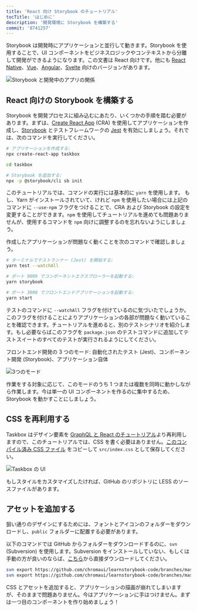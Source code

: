 ```yaml
---
title: 'React 向け Storybook のチュートリアル'
tocTitle: 'はじめに'
description: '開発環境に Storybook を構築する'
commit: '8741257'
---
```


Storybook は開発時にアプリケーションと並行して動きます。Storybook を使用することで、UI コンポーネントをビジネスロジックやコンテキストから分離して開発ができるようになります。この文書は React 向けです。他にも [React Native](/react-native/en/get-started)、[Vue](/vue/en/get-started)、[Angular](/angular/en/get-started)、[Svelte](/svelte/en/get-started) 向けのバージョンがあります。

![Storybook と開発中のアプリの関係](/intro-to-storybook/storybook-relationship.jpg)

## React 向けの Storybook を構築する

Storybook を開発プロセスに組み込むにあたり、いくつかの手順を踏む必要があります。まずは、[Create React App](https://github.com/facebook/create-react-app) (CRA) を使用してアプリケーションを作成し、[Storybook](https://storybook.js.org/) とテストフレームワークの [Jest](https://facebook.github.io/jest/) を有効にしましょう。それでは、次のコマンドを実行してください。

```bash
# アプリケーションを作成する:
npx create-react-app taskbox

cd taskbox

# Storybook を追加する:
npx -p @storybook/cli sb init
```

<div class="aside">
このチュートリアルでは、コマンドの実行には基本的に <code>yarn</code> を使用します。
もし、Yarn がインストールされていて、けれど <code>npm</code> を使用したい場合には上記のコマンドに <code>--use-npm</code> フラグをつけることで、CRA および Storybook の設定を変更することができます。<code>npm</code> を使用してチュートリアルを進めても問題ありませんが、使用するコマンドを <code>npm</code> 向けに調整するのを忘れないようにしましょう。
</div>

作成したアプリケーションが問題なく動くことを次のコマンドで確認しましょう。

```bash
# ターミナルでテストランナー (Jest) を開始する:
yarn test --watchAll

# ポート 9009 でコンポーネントエクスプローラーを起動する:
yarn storybook

# ポート 3000 でフロントエンドアプリケーションを起動する:
yarn start
```

<div class="aside"> 
テストのコマンドに <code>--watchAll</code> フラグを付けているのに気づいたでしょうか。このフラグを付けることによりアプリケーションの各部が問題なく動いていることを確認できます。チュートリアルを進めると、別のテストシナリオを紹介します。もし必要ならばこのフラグを <code>package.json</code> のテストコマンドに追加してテストスイートのすべてのテストが実行されるようにしてください。
</div>

フロントエンド開発の 3 つのモード: 自動化されたテスト (Jest)、コンポーネント開発 (Storybook)、アプリケーション自体

![3つのモード](/intro-to-storybook/app-three-modalities.png)

作業をする対象に応じて、このモードのうち 1 つまたは複数を同時に動かしながら作業します。今は単一の UI コンポーネントを作るのに集中するため、Storybook を動かすことにしましょう。

## CSS を再利用する

Taskbox はデザイン要素を [GraphQL と React のチュートリアル](https://blog.hichroma.com/graphql-react-tutorial-part-1-6-d0691af25858)より再利用しますので、このチュートリアルでは、CSS を書く必要はありません。[このコンパイル済み CSS ファイル](https://github.com/chromaui/learnstorybook-code/blob/master/src/index.css) をコピーして `src/index.css` として保存してください。

![Taskbox の UI](/intro-to-storybook/ss-browserchrome-taskbox-learnstorybook.png)

<div class="aside">
もしスタイルをカスタマイズしたければ、GitHub のリポジトリに LESS のソースファイルがあります。
</div>

## アセットを追加する

狙い通りのデザインにするためには、フォントとアイコンのフォルダーをダウンロードし、`public` フォルダーに配置する必要があります。

<div class="aside">
<p>以下のコマンドでは GitHub からフォルダーをダウンロードするのに、<code>svn</code> (Subversion) を使用します。Subversion をインストールしていない、もしくは手動の方が良いのならば、<a href="https://github.com/chromaui/learnstorybook-code/tree/master/public">こちら</a>から直接ダウンロードしてください。
</p></div>

```bash
svn export https://github.com/chromaui/learnstorybook-code/branches/master/public/icon public/icon
svn export https://github.com/chromaui/learnstorybook-code/branches/master/public/font public/font
```

CSS とアセットを追加すると、アプリケーションの描画が崩れてしまいますが、そのままで問題ありません。今はアプリケーションに手はつけません。まずは一つ目のコンポーネントを作り始めましょう！
